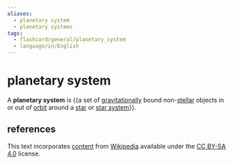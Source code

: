 ```yaml
---
aliases:
  - planetary system
  - planetary systems
tags:
  - flashcard/general/planetary_system
  - language/in/English
---
```


# planetary system

A __planetary system__ is {{a set of [gravitationally](gravity.md) bound non-[stellar](star.md) objects in or out of [orbit](orbit.md) around a [star](star.md) or [star system](star%20system.md)}}. <!--SR:!2024-07-07,8,250-->

## references

This text incorporates [content](https://en.wikipedia.org/wiki/planetary_system) from [Wikipedia](Wikipedia.md) available under the [CC BY-SA 4.0](https://creativecommons.org/licenses/by-sa/4.0/) license.
